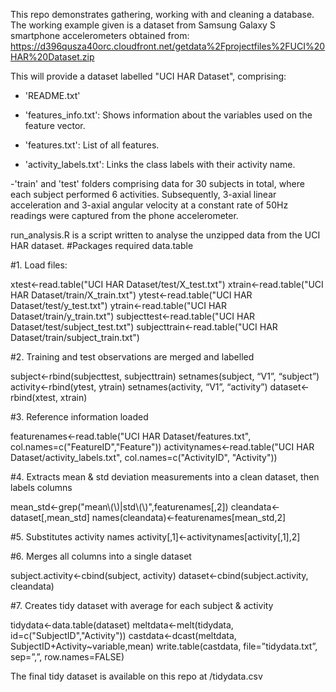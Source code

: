 This repo demonstrates gathering, working with and cleaning a database. The working example given is a dataset from Samsung Galaxy S smartphone accelerometers obtained from:
https://d396qusza40orc.cloudfront.net/getdata%2Fprojectfiles%2FUCI%20HAR%20Dataset.zip

This will provide a dataset labelled "UCI HAR Dataset", comprising:
- 'README.txt'

- 'features_info.txt': Shows information about the variables used on the feature vector.

- 'features.txt': List of all features.

- 'activity_labels.txt': Links the class labels with their activity name.

-'train' and 'test' folders comprising data for 30 subjects in total, where each subject performed 6 activities. Subsequently, 3-axial linear acceleration and 3-axial angular velocity at a constant rate of 50Hz readings were captured from the phone accelerometer.

run_analysis.R is a script written to analyse the unzipped data from the UCI HAR dataset.
#Packages required
data.table

#1. Load files:

xtest<-read.table("UCI HAR Dataset/test/X_test.txt")
xtrain<-read.table("UCI HAR Dataset/train/X_train.txt")
ytest<-read.table("UCI HAR Dataset/test/y_test.txt")
ytrain<-read.table("UCI HAR Dataset/train/y_train.txt")
subjecttest<-read.table("UCI HAR Dataset/test/subject_test.txt")
subjecttrain<-read.table("UCI HAR Dataset/train/subject_train.txt")

#2. Training and test observations are merged and labelled

subject<-rbind(subjecttest, subjecttrain)
setnames(subject, “V1”, “subject”)
activity<-rbind(ytest, ytrain)
setnames(activity, “V1”, “activity”)
dataset<-rbind(xtest, xtrain)

#3. Reference information loaded

featurenames<-read.table("UCI HAR Dataset/features.txt", col.names=c("FeatureID","Feature"))
activitynames<-read.table("UCI HAR Dataset/activity_labels.txt", col.names=c("ActivityID", "Activity"))

#4. Extracts mean & std deviation measurements into a clean dataset, then labels columns

mean_std<-grep("mean\\(\\)|std\\(\\)",featurenames[,2])
cleandata<-dataset[,mean_std]
names(cleandata)<-featurenames[mean_std,2]

#5. Substitutes activity names
activity[,1]<-activitynames[activity[,1],2]

#6. Merges all columns into a single dataset

subject.activity<-cbind(subject, activity)
dataset<-cbind(subject.activity, cleandata)

#7. Creates tidy dataset with average for each subject & activity

tidydata<-data.table(dataset)
meltdata<-melt(tidydata, id=c("SubjectID","Activity"))
castdata<-dcast(meltdata, SubjectID+Activity~variable,mean)
write.table(castdata, file=”tidydata.txt”, sep=”,”, row.names=FALSE)

The final tidy dataset is available on this repo at /tidydata.csv
